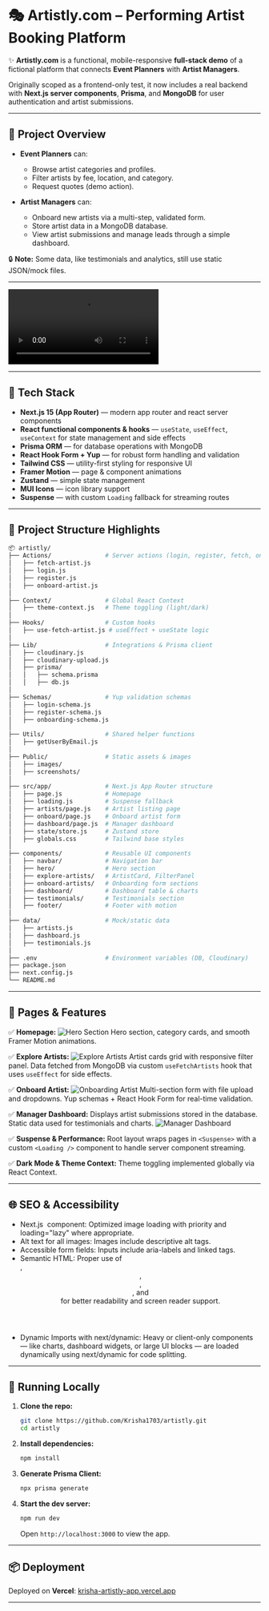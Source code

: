 # 🎭 Artistly.com – Performing Artist Booking Platform

✨ **Artistly.com** is a functional, mobile-responsive **full-stack demo** of a fictional platform that connects **Event Planners** with **Artist Managers**.

Originally scoped as a frontend-only test, it now includes a real backend with **Next.js server components**, **Prisma**, and **MongoDB** for user authentication and artist submissions.

---

## 📌 Project Overview

* **Event Planners** can:

  * Browse artist categories and profiles.
  * Filter artists by fee, location, and category.
  * Request quotes (demo action).

* **Artist Managers** can:

  * Onboard new artists via a multi-step, validated form.
  * Store artist data in a MongoDB database.
  * View artist submissions and manage leads through a simple dashboard.

🔒 **Note:** Some data, like testimonials and analytics, still use static JSON/mock files.

---

![Project Video Demo](/public/screenshots/Project_Video_Demo.mp4)

---

## 🚀 Tech Stack

* **Next.js 15 (App Router)** — modern app router and react server components
* **React functional components & hooks** — `useState`, `useEffect`, `useContext` for state management and side effects
* **Prisma ORM** — for database operations with MongoDB
* **React Hook Form + Yup** — for robust form handling and validation
* **Tailwind CSS** — utility-first styling for responsive UI
* **Framer Motion** — page & component animations
* **Zustand** — simple state management
* **MUI Icons** — icon library support
* **Suspense** — with custom `Loading` fallback for streaming routes

---

## 📂 Project Structure Highlights

```bash
📦 artistly/
├── Actions/               # Server actions (login, register, fetch, onboard artist)
│   ├── fetch-artist.js
│   ├── login.js
│   ├── register.js
│   ├── onboard-artist.js
│
├── Context/               # Global React Context
│   ├── theme-context.js   # Theme toggling (light/dark)
│
├── Hooks/                 # Custom hooks
│   ├── use-fetch-artist.js # useEffect + useState logic
│
├── Lib/                   # Integrations & Prisma client
│   ├── cloudinary.js
│   ├── cloudinary-upload.js
│   ├── prisma/
│   │   ├── schema.prisma
│   │   ├── db.js
│
├── Schemas/               # Yup validation schemas
│   ├── login-schema.js
│   ├── register-schema.js
│   ├── onboarding-schema.js
│
├── Utils/                 # Shared helper functions
│   ├── getUserByEmail.js
│
├── Public/                # Static assets & images
│   ├── images/
│   ├── screenshots/
│
├── src/app/               # Next.js App Router structure
│   ├── page.js            # Homepage
│   ├── loading.js         # Suspense fallback
│   ├── artists/page.js    # Artist listing page
│   ├── onboard/page.js    # Onboard artist form
│   ├── dashboard/page.js  # Manager dashboard
│   ├── state/store.js     # Zustand store
│   ├── globals.css        # Tailwind base styles
│
├── components/            # Reusable UI components
│   ├── navbar/            # Navigation bar
│   ├── hero/              # Hero section
│   ├── explore-artists/   # ArtistCard, FilterPanel
│   ├── onboard-artists/   # Onboarding form sections
│   ├── dashboard/         # Dashboard table & charts
│   ├── testimonials/      # Testimonials section
│   ├── footer/            # Footer with motion
│
├── data/                  # Mock/static data
│   ├── artists.js
│   ├── dashboard.js
│   ├── testimonials.js
│
├── .env                   # Environment variables (DB, Cloudinary)
├── package.json
├── next.config.js
└── README.md

```

---

## 📱 Pages & Features

✅ **Homepage:**
![Hero Section](/public/screenshots/hero_section.png)
Hero section, category cards, and smooth Framer Motion animations.

✅ **Explore Artists:**
![Explore Artists](/public/screenshots/explore-artists.png)
Artist cards grid with responsive filter panel. Data fetched from MongoDB via custom `useFetchArtists` hook that uses `useEffect` for side effects.

✅ **Onboard Artist:**
![Onboarding Artist](/public/screenshots/onboarding-artists.png)
Multi-section form with file upload and dropdowns. Yup schemas + React Hook Form for real-time validation.

✅ **Manager Dashboard:**
Displays artist submissions stored in the database. Static data used for testimonials and charts.
![Manager Dashboard](/public/screenshots/manager-dashboard.png)

✅ **Suspense & Performance:**
Root layout wraps pages in `<Suspense>` with a custom `<Loading />` component to handle server component streaming.

✅ **Dark Mode & Theme Context:**
Theme toggling implemented globally via React Context.

---

## 🌐 SEO & Accessibility

* Next.js <Image /> component: Optimized image loading with priority and loading="lazy" where appropriate.
* Alt text for all images: Images include descriptive alt tags.
* Accessible form fields: Inputs include aria-labels and linked <label> tags.
* Semantic HTML: Proper use of <main>, <header>, <section>, <nav>, and <footer> for better readability and screen reader support.
* Dynamic Imports with next/dynamic: Heavy or client-only components — like charts, dashboard widgets, or large UI blocks — are loaded dynamically using next/dynamic for code splitting.

---

## 🥪 Running Locally

1. **Clone the repo:**

   ```bash
   git clone https://github.com/Krisha1703/artistly.git
   cd artistly
   ```
2. **Install dependencies:**

   ```bash
   npm install
   ```
3. **Generate Prisma Client:**

   ```bash
   npx prisma generate
   ```
4. **Start the dev server:**

   ```bash
   npm run dev
   ```

   Open `http://localhost:3000` to view the app.

---

## 📦 Deployment

Deployed on **Vercel**:
[krisha-artistly-app.vercel.app](https://krisha-artistly-app.vercel.app)

---

